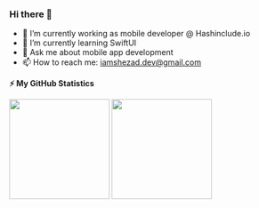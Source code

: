 ### Hi there 👋


- 🔭 I’m currently working as mobile developer @ Hashinclude.io
- 🌱 I’m currently learning SwiftUI
- 💬 Ask me about mobile app development
- 📫 How to reach me: iamshezad.dev@gmail.com


<!-- GitHub stats -->
<b>⚡ My GitHub Statistics</b>

<p>
<!-- GitHub Stats -->
<img height="180em" src="https://github-readme-stats.vercel.app/api?username=iamshezad&show_icons=true&hide_border=true" />

<!-- Most Used Languages -->
<img height="180em" src="https://github-readme-stats.vercel.app/api/top-langs/?username=iamshezad&show_icons=true&hide_border=true&layout=compact&langs_count=8"/>
</p>


